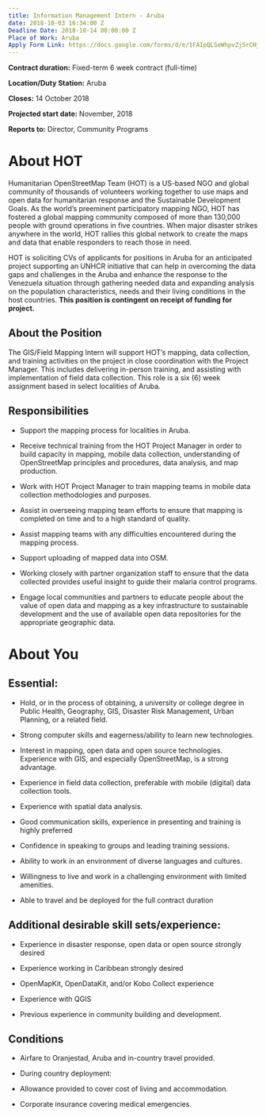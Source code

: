 ```yaml
---
title: Information Management Intern - Aruba
date: 2018-10-03 16:34:00 Z
Deadline Date: 2018-10-14 00:00:00 Z
Place of Work: Aruba
Apply Form Link: https://docs.google.com/forms/d/e/1FAIpQLSeWhpvZj5rCHj9Ye1dKh3IkR4oW_R3dVnenheW8gzHegRsKmw/viewform
---
```


**Contract duration:**  Fixed-term 6 week contract (full-time)

**Location/Duty Station:** Aruba

**Closes:**  14 October 2018

**Projected start date:** November, 2018

**Reports to:**  Director, Community Programs 

# About HOT

Humanitarian OpenStreetMap Team (HOT) is a US-based NGO and global community of thousands of volunteers working together to use maps and open data for humanitarian response and the Sustainable Development Goals. As the world’s preeminent participatory mapping NGO, HOT has fostered a global mapping community composed of more than 130,000 people with ground operations in five countries. When major disaster strikes anywhere in the world, HOT rallies this global network to create the maps and data that enable responders to reach those in need.

HOT is soliciting CVs of applicants for positions in Aruba for an anticipated project supporting an UNHCR initiative that can help in overcoming the data gaps and challenges in the Aruba and enhance the response to the Venezuela situation through gathering needed data and expanding analysis on the population characteristics, needs and their living conditions in the host countries.  **This position is contingent on receipt of funding for project.**

## About the Position

The GIS/Field Mapping Intern will support HOT’s mapping, data collection, and training activities on the project in close coordination with the Project Manager. This includes delivering in-person training, and assisting with implementation of field data collection. This role is a six (6) week assignment based in select localities of Aruba.

## Responsibilities

* Support the mapping process for localities in Aruba.

* Receive technical training from the HOT Project Manager in order to build capacity in mapping, mobile data collection, understanding of OpenStreetMap principles and procedures, data analysis, and map production.

* Work with HOT Project Manager to train mapping teams in mobile data collection methodologies and purposes.

* Assist in overseeing mapping team efforts to ensure that mapping is completed on time and to a high standard of quality.

* Assist mapping teams with any difficulties encountered during the mapping process.

* Support uploading of mapped data into OSM.

* Working closely with partner organization staff to ensure that the data collected provides useful insight to guide their malaria control programs.

* Engage local communities and partners to educate people about the value of open data and mapping as a key infrastructure to sustainable development and the use of available open data repositories for the appropriate geographic data.

# About You

## Essential:

* Hold, or in the process of obtaining, a university or college degree in Public Health, Geography, GIS, Disaster Risk Management, Urban Planning, or a related field.

* Strong computer skills and eagerness/ability to learn new technologies.

* Interest in mapping, open data and open source technologies. Experience with GIS, and especially OpenStreetMap, is a strong advantage.

* Experience in field data collection, preferable with mobile (digital) data collection tools.

* Experience with spatial data analysis.

* Good communication skills, experience in presenting and training is highly preferred

* Confidence in speaking to groups and leading training sessions.

* Ability to work in an environment of diverse languages and cultures.

* Willingness to live and work in a challenging environment with limited amenities.

* Able to travel and be deployed for the full contract duration

## Additional desirable skill sets/experience:

* Experience in disaster response, open data or open source strongly desired

* Experience working in Caribbean  strongly desired

* OpenMapKit, OpenDataKit, and/or Kobo Collect experience

* Experience with QGIS

* Previous experience in community building and development.

## Conditions

* Airfare to Oranjestad, Aruba and in-country travel provided.

* During country deployment:

* Allowance provided to cover cost of living and accommodation.

* Corporate insurance covering medical emergencies.